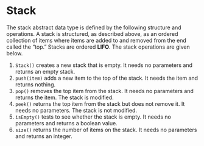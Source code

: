 # Stack

The stack abstract data type is defined by the following structure and operations. 
A stack is structured, as described above, as an ordered collection of items where items are added to and removed from the end called the “top.” Stacks are ordered **LIFO**. 
The stack operations are given below.

1. `Stack()` creates a new stack that is empty. It needs no parameters and returns an empty stack.
2. `push(item)` adds a new item to the top of the stack. It needs the item and returns nothing.
3. `pop()` removes the top item from the stack. It needs no parameters and returns the item. The stack is modified.
4. `peek()` returns the top item from the stack but does not remove it. It needs no parameters. The stack is not modified.
5. `isEmpty()` tests to see whether the stack is empty. It needs no parameters and returns a boolean value.
6. `size()` returns the number of items on the stack. It needs no parameters and returns an integer.
